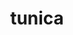 ---
title: tunica
meaning: tunic
ch: 8
pos: noun
stem: tunic
genend: ae
genhyph: -ae
abbgender: f.
abbgender2: fem.
gender: feminine
declension: first
derivative: tunicate
---